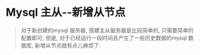 # Mysql 主从--新增从节点
> 对于新创建的mysql 服务器, 搭建主从服务器是比较简单的, 只需要简单的配置即可; 但是, 对于已经运行一段时间且产生了一些历史数据的mysql 数据库, 新增从节点就有点儿麻烦了.